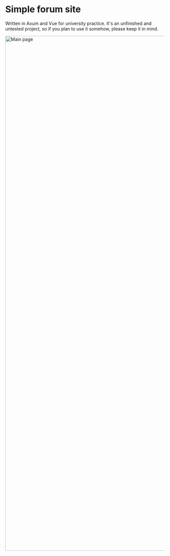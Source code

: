 # Simple forum site
Written in Axum and Vue for university practice. It's an unfinished and untested project, so if you plan to use it somehow, please keep it in mind.

<img width="1624" alt="Main page" src="https://github.com/user-attachments/assets/783655e3-2da2-4a13-985c-a29ccb40b068" />
